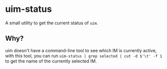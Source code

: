 # uim-status

A small utility to get the current status of `uim`.

## Why?

uim doesn't have a command-line tool to see which IM is currently active, with this tool, you can run `uim-status | grep selected | cut -d $'\t' -f 1` to get the name of the currently selected IM.
